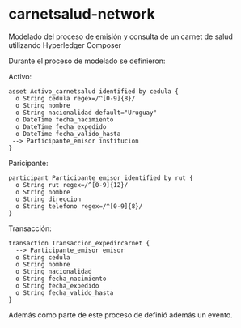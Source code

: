 # carnetsalud-network

Modelado del proceso de emisión y consulta de un carnet de salud utilizando Hyperledger Composer

Durante el proceso de modelado se definieron:

Activo:
```
asset Activo_carnetsalud identified by cedula {
  o String cedula regex=/^[0-9]{8}/
  o String nombre
  o String nacionalidad default="Uruguay"
  o DateTime fecha_nacimiento
  o DateTime fecha_expedido
  o DateTime fecha_valido_hasta
 --> Participante_emisor institucion
}
```

Paricipante:
```
participant Participante_emisor identified by rut {
  o String rut regex=/^[0-9]{12}/
  o String nombre
  o String direccion
  o String telefono regex=/^[0-9]{8}/
}
```
Transacción:
```
transaction Transaccion_expedircarnet {
  --> Participante_emisor emisor
  o String cedula
  o String nombre
  o String nacionalidad
  o String fecha_nacimiento
  o String fecha_expedido
  o String fecha_valido_hasta
}
```

Además como parte de este proceso de definió además un evento.
